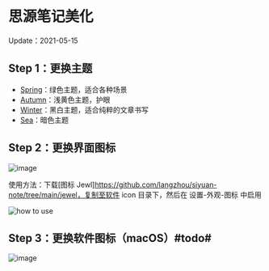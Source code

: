 # 思源笔记美化

Update：2021-05-15

## Step 1：更换主题

- [Spring](https://github.com/langzhou/spring-theme-for-siyuan)：绿色主题，适合各种场景
- [Autumn](https://github.com/langzhou/autumn-theme-for-siyuan)：浅黄色主题，护眼
- [Winter](https://github.com/langzhou/winter-theme-for-siyuan)：黑白主题，适合纯粹的文章书写
- [Sea](https://github.com/langzhou/sea-theme-for-siyuan)：暗色主题


## Step 2：更换界面图标
![image](https://user-images.githubusercontent.com/6987229/118349897-20795600-b586-11eb-822d-72119bdc7f57.png)


使用方法：下载[图标 Jewl]https://github.com/langzhou/siyuan-note/tree/main/jewel，复制至软件 icon 目录下，然后在 设置-外观-图标 中启用

![how to use](https://raw.githubusercontent.com/langzhou/siyuan-note/main/how%20to%20use.png)

## Step 3：更换软件图标（macOS）#todo#

![image](https://user-images.githubusercontent.com/6987229/118349858-e27c3200-b585-11eb-91df-ee96c4f87169.png)

